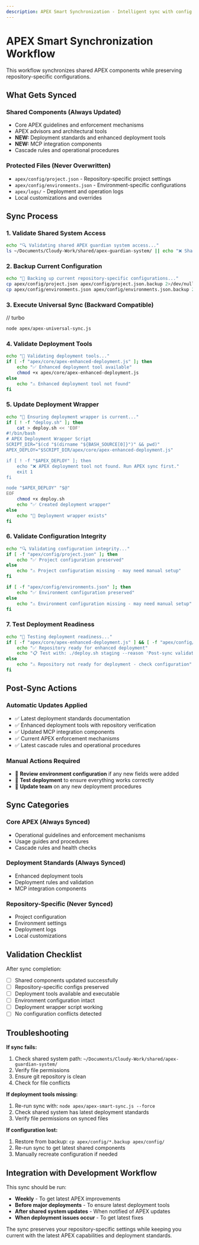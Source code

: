 ```yaml
---
description: APEX Smart Synchronization - Intelligent sync with config preservation
---
```


# APEX Smart Synchronization Workflow

This workflow synchronizes shared APEX components while preserving repository-specific configurations.

## What Gets Synced

### Shared Components (Always Updated)
- Core APEX guidelines and enforcement mechanisms
- APEX advisors and architectural tools
- **NEW:** Deployment standards and enhanced deployment tools
- **NEW:** MCP integration components
- Cascade rules and operational procedures

### Protected Files (Never Overwritten)
- `apex/config/project.json` - Repository-specific project settings
- `apex/config/environments.json` - Environment-specific configurations
- `apex/logs/` - Deployment and operation logs
- Local customizations and overrides

## Sync Process

### 1. Validate Shared System Access
```bash
echo "🔍 Validating shared APEX guardian system access..."
ls ~/Documents/Cloudy-Work/shared/apex-guardian-system/ || echo "❌ Shared system not found"
```

### 2. Backup Current Configuration
```bash
echo "💾 Backing up current repository-specific configurations..."
cp apex/config/project.json apex/config/project.json.backup 2>/dev/null || true
cp apex/config/environments.json apex/config/environments.json.backup 2>/dev/null || true
```

### 3. Execute Universal Sync (Backward Compatible)
// turbo
```bash
node apex/apex-universal-sync.js
```

### 4. Validate Deployment Tools
```bash
echo "🔧 Validating deployment tools..."
if [ -f "apex/core/apex-enhanced-deployment.js" ]; then
    echo "✅ Enhanced deployment tool available"
    chmod +x apex/core/apex-enhanced-deployment.js
else
    echo "⚠️ Enhanced deployment tool not found"
fi
```

### 5. Update Deployment Wrapper
```bash
echo "📝 Ensuring deployment wrapper is current..."
if [ ! -f "deploy.sh" ]; then
    cat > deploy.sh << 'EOF'
#!/bin/bash
# APEX Deployment Wrapper Script
SCRIPT_DIR="$(cd "$(dirname "${BASH_SOURCE[0]}")" && pwd)"
APEX_DEPLOY="$SCRIPT_DIR/apex/core/apex-enhanced-deployment.js"

if [ ! -f "$APEX_DEPLOY" ]; then
    echo "❌ APEX deployment tool not found. Run APEX sync first."
    exit 1
fi

node "$APEX_DEPLOY" "$@"
EOF
    chmod +x deploy.sh
    echo "✅ Created deployment wrapper"
else
    echo "📄 Deployment wrapper exists"
fi
```

### 6. Validate Configuration Integrity
```bash
echo "🔍 Validating configuration integrity..."
if [ -f "apex/config/project.json" ]; then
    echo "✅ Project configuration preserved"
else
    echo "⚠️ Project configuration missing - may need manual setup"
fi

if [ -f "apex/config/environments.json" ]; then
    echo "✅ Environment configuration preserved"
else
    echo "⚠️ Environment configuration missing - may need manual setup"
fi
```

### 7. Test Deployment Readiness
```bash
echo "🧪 Testing deployment readiness..."
if [ -f "apex/core/apex-enhanced-deployment.js" ] && [ -f "apex/config/environments.json" ]; then
    echo "✅ Repository ready for enhanced deployment"
    echo "📋 Test with: ./deploy.sh staging --reason 'Post-sync validation'"
else
    echo "⚠️ Repository not ready for deployment - check configuration"
fi
```

## Post-Sync Actions

### Automatic Updates Applied
- ✅ Latest deployment standards documentation
- ✅ Enhanced deployment tools with repository verification
- ✅ Updated MCP integration components
- ✅ Current APEX enforcement mechanisms
- ✅ Latest cascade rules and operational procedures

### Manual Actions Required
- 🔧 **Review environment configuration** if any new fields were added
- 🔧 **Test deployment** to ensure everything works correctly
- 🔧 **Update team** on any new deployment procedures

## Sync Categories

### Core APEX (Always Synced)
- Operational guidelines and enforcement mechanisms
- Usage guides and procedures
- Cascade rules and health checks

### Deployment Standards (Always Synced)
- Enhanced deployment tools
- Deployment rules and validation
- MCP integration components

### Repository-Specific (Never Synced)
- Project configuration
- Environment settings
- Deployment logs
- Local customizations

## Validation Checklist

After sync completion:

- [ ] Shared components updated successfully
- [ ] Repository-specific configs preserved
- [ ] Deployment tools available and executable
- [ ] Environment configuration intact
- [ ] Deployment wrapper script working
- [ ] No configuration conflicts detected

## Troubleshooting

**If sync fails:**
1. Check shared system path: `~/Documents/Cloudy-Work/shared/apex-guardian-system/`
2. Verify file permissions
3. Ensure git repository is clean
4. Check for file conflicts

**If deployment tools missing:**
1. Re-run sync with: `node apex/apex-smart-sync.js --force`
2. Check shared system has latest deployment standards
3. Verify file permissions on synced files

**If configuration lost:**
1. Restore from backup: `cp apex/config/*.backup apex/config/`
2. Re-run sync to get latest shared components
3. Manually recreate configuration if needed

## Integration with Development Workflow

This sync should be run:
- **Weekly** - To get latest APEX improvements
- **Before major deployments** - To ensure latest deployment tools
- **After shared system updates** - When notified of APEX updates
- **When deployment issues occur** - To get latest fixes

The sync preserves your repository-specific settings while keeping you current with the latest APEX capabilities and deployment standards.
